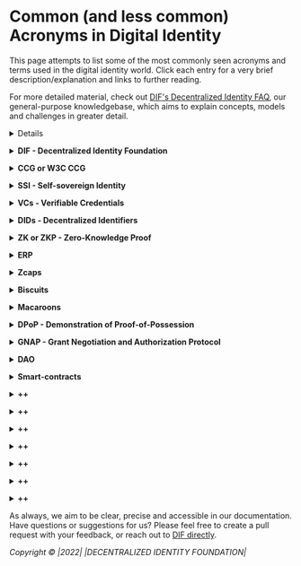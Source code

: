 # Common (and less common) Acronyms in Digital Identity
 
This page attempts to list some of the most commonly seen acronyms and terms used in the digital identity world. Click each entry for a very brief description/explanation and links to further reading.

For more detailed material, check out [DIF's Decentralized Identity FAQ](https://identity.foundation/faq/), our general-purpose knowledgebase, which aims to explain concepts, models and challenges in greater detail.


 
 
 

**<details>
	<summary>Unfold me</summary>**
	
++
**More information:**
</details>

</details>

**<details><summary>DIF - Decentralized Identity Foundation</summary>**
	
 <img src="https://github.com/decentralized-identity/org/blob/master/Org%20documents/Brand%20materials/DIF%20Logo/DIF_logo_color_square_v1.png" align="right" width="200" height="200" />

The [Decentralized Identity Foundation](https://identity.foundation/) organization (also known as **DIF**) was formed as a [Joint Development Foundation](https://www.jointdevelopment.org/) project in 2017 and has grown to be a major venue for IPR-protected co-development among large and small industry players. It has historically focused on the development of both working open-source code and pre-standard specifications for decentralized identity, but it is starting to branch out into non-technical forms of cooperation for the purposes of market-building and to promote all open decentralized identity technology, whether created in DIF or elsewhere.

Currently, DIF has a diverse, international membership, including over 300 member companies, universities, and government agencies that are collaboratively developing the broader space of decentralized identities. 

There are 9 technical working groups, 3 business interest groups, and 4 different open groups to bring together members with shared interests, common goals, and a desire to collaborate. 

[Visit our website here](https://identity.foundation/) or check out our [DIF Org FAQ](https://github.com/decentralized-identity/org/blob/master/dif_org_faq.md) for info about how DIF is structured, governed & funded.


</details>


**<details><summary>CCG or W3C CCG</summary>**

The **W3C** **C**redentials **C**ommunity **G**roup explores the creation, storage, presentation, verification, and user control of credentials.

**More information: **[W3C CCG Website](https://www.w3.org/community/credentials/)

CCG - EDU
</details>

**<details><summary>SSI - Self-sovereign Identity</summary>**
	
- [Wikipedia Page](https://en.wikipedia.org/wiki/Self-sovereign_identity)

</details>

**<details><summary>VCs - Verifiable Credentials</summary>**
	
**V**erifiable **C**redentials, or VCs for short, are tamper-proof credentials that can be verified cryptographically.
There are three essential components of verifiable credentials, and they are:
* It is machine verifiable
* It is secure and tamper-proof
* Has been issued by a competent authority.

**More information**:
* [Affinidi VC Explainer](https://academy.affinidi.com/what-are-verifiable-credentials-79f1846a7b9)
* [Tykn VC Explainer](https://tykn.tech/verifiable-credentials/) </details>
    
**<details><summary>DIDs - Decentralized Identifiers</summary>**
	
[W3C DID-Core spec](https://www.w3.org/TR/did-core/#:~:text=Abstract,the%20controller%20of%20the%20DID.)

**More information:**

</details>

**<details><summary>ZK or ZKP - Zero-Knowledge Proof</summary>**
	
**Z**ero-**K**nowledge Proof or **Z**ero-**K**nowledge **P**rotocol is a method by which one party (the prover) can prove to another party (the verifier) that a given statement is true, without conveying any information apart from the fact that the statement is indeed true. The essence of zero-knowledge proofs is that it is trivial to prove that one possesses knowledge of certain information by simply revealing it; the challenge is to prove such possession without revealing the information itself or any additional information.

**More information:**
</details>

</details>

**<details><summary>ERP</summary>**
	
++
**More information:**
</details>

</details>

**<details><summary>Zcaps</summary>**
	
++
**More information:**
</details>

</details>

**<details><summary>Biscuits</summary>**
	
Biscuits are an authentication and authorization token for microservices architectures with the following properties: 
* distributed authentication
* offline delegation
* capabilities based
* flexible rights managements
* small 

**More information:** [Clevercloud Github](https://github.com/CleverCloud/biscuit)
</details>
</details>

**<details><summary>Macaroons</summary>**
	
In computer security, macaroons are authorization credentials that support decentralized delegation between principals

**More information:**
</details>
</details>

**<details><summary>DPoP - Demonstration of Proof-of-Possession</summary>**

**D**emonstration of **P**roof-of-**P**ossession 

**More information:** [Medium Explainer](https://darutk.medium.com/illustrated-dpop-oauth-access-token-security-enhancement-801680d761ff)
</details>
</details>

**<details><summary>GNAP - Grant Negotiation and Authorization Protocol</summary>**
**G**rant **N**egotiation and **A**uthorization **P**rotocol

**More information:** [OAuth site](https://oauth.net/gnap/)

</details>
</details>

**<details><summary>DAO</summary>**
	
++
**More information:**
</details>
</details>

**<details><summary>Smart-contracts</summary>**
	
++
**More information:**
</details>
</details>

**<details><summary>++</summary>**
	
++
**More information:**
</details>
</details>

**<details><summary>++</summary>**
	
++
**More information:**
</details>
</details>

**<details><summary>++</summary>**
	
++
**More information:**
</details>
</details>

**<details><summary>++</summary>**
	
++
**More information:**
</details>
</details>

**<details><summary>++</summary>**
	
++
**More information:**
</details>
</details>

**<details><summary>++</summary>**
	
++
**More information:**
</details>
</details>

**<details><summary>++</summary>**
	
++
**More information:**
</details>




As always, we aim to be clear, precise and accessible in our documentation. Have questions or suggestions for us? Please feel free to create a pull request with your feedback, or reach out to [DIF directly](mailto:operations@identity.foundation).

_Copyright © |2022| |DECENTRALIZED IDENTITY FOUNDATION|_  
